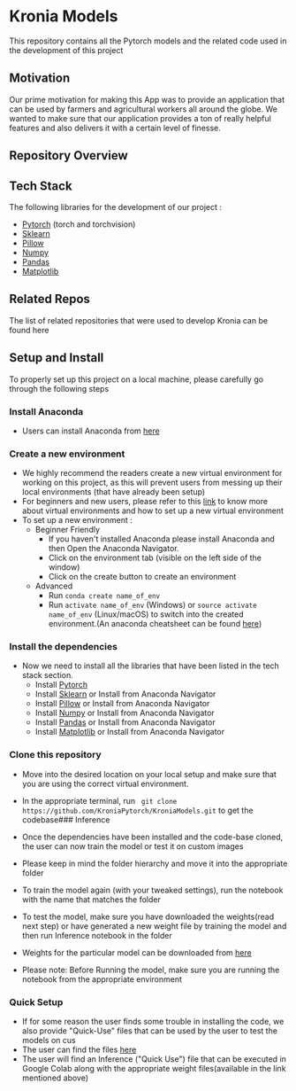 # Kronia Models
This repository contains all the Pytorch models and the related code used in the development of this project

## Motivation
Our prime motivation for making this App was to provide an application that can be used by farmers and agricultural workers all around the globe. We wanted to make sure that our application provides a ton of really helpful features and also delivers it with a certain level of finesse.

## Repository Overview

## Tech Stack

The following libraries for the development of our project :

- [Pytorch](https://pytorch.org/) (torch and torchvision)
- [Sklearn](https://scikit-learn.org/stable/) 
- [Pillow](https://pypi.org/project/Pillow/)
- [Numpy](https://numpy.org/)
- [Pandas](https://pandas.pydata.org/)
- [Matplotlib](https://matplotlib.org/)

## Related Repos
The list of related repositories that were used to develop Kronia can be found here

## Setup and Install
To properly set up this project on a local machine, please carefully go through the following steps

### Install Anaconda

- Users can install Anaconda from [here](https://www.anaconda.com/products/individual)
### Create a new environment

- We highly recommend the readers create a new virtual environment for working on this project, as  this will prevent users from messing up their local environments (that have already been setup)
- For beginners and new users, please refer to this [link](https://www.datacamp.com/community/tutorials/virtual-environment-in-python) to know more about virtual environments and how to set up a new virtual environment
- To set up a new environment :
    - Beginner Friendly 
        - If you haven't installed Anaconda please install Anaconda and then Open the Anaconda Navigator.
        - Click on the environment tab (visible on the left side of the window)
        - Click on the create button to create an environment
    - Advanced
       -   Run ``` conda create name_of_env ```
       -   Run ``` activate name_of_env ``` (Windows) or ```source activate name_of_env``` (Linux/macOS) to switch into the created environment.(An anaconda cheatsheet can be found [here](https://www.google.com/url?sa=t&rct=j&q=&esrc=s&source=web&cd=&cad=rja&uact=8&ved=2ahUKEwj0oJzz0PzzAhUA7HMBHY8BBQ4QFnoECAwQAQ&url=https%3A%2F%2Fdocs.conda.io%2Fprojects%2Fconda%2Fen%2F4.6.0%2F_downloads%2F52a95608c49671267e40c689e0bc00ca%2Fconda-cheatsheet.pdf&usg=AOvVaw3uUYEqas7NMuAmCCWAx_yl))

### Install the dependencies

- Now we need to install all the libraries that have been listed in the tech stack section.
  - Install [Pytorch](https://pytorch.org/) 
  - Install [Sklearn](https://scikit-learn.org/stable/install.html)  or Install from Anaconda Navigator
  - Install [Pillow](https://anaconda.org/anaconda/pillow) or Install from Anaconda Navigator
  - Install [Numpy](https://anaconda.org/anaconda/numpy) or Install from Anaconda Navigator
  - Install [Pandas](https://pandas.pydata.org/docs/getting_started/install.html#installing-with-anaconda) or Install from Anaconda Navigator
  - Install [Matplotlib](https://anaconda.org/conda-forge/matplotlib) or Install from Anaconda Navigator
### Clone this repository

- Move into the desired location on your local setup and make sure that you are using the correct virtual environment.
- In the appropriate terminal, run ``` git clone https://github.com/KroniaPytorch/KroniaModels.git``` to get the codebase### Inference

- Once the dependencies have been installed and the code-base cloned, the user can now train the model or test it on custom images
- Please keep in mind the folder hierarchy and move it into the appropriate folder
- To train the model again (with your tweaked settings), run the notebook with the name that matches the folder
- To test the model, make sure you have downloaded the weights(read next step) or have generated a new weight file by training the model and then run Inference notebook in the folder
- Weights for the particular model can be downloaded from [here](https://drive.google.com/drive/folders/1UXVMipuO_Dvskdv2g_4cMqoLIKRzi1HZ?usp=sharing)
- Please note: Before Running the model, make sure you are running the notebook from the appropriate environment
### Quick Setup

- If for some reason the user finds some trouble in installing the code, we also provide "Quick-Use" files that can be used by the user to test the models on cus
- The user can find the files [here](https://drive.google.com/drive/folders/1UXVMipuO_Dvskdv2g_4cMqoLIKRzi1HZ?usp=sharing)
- The user will find an Inference ("Quick Use") file that can be executed in Google Colab along with the appropriate weight files(available in the link mentioned above)
